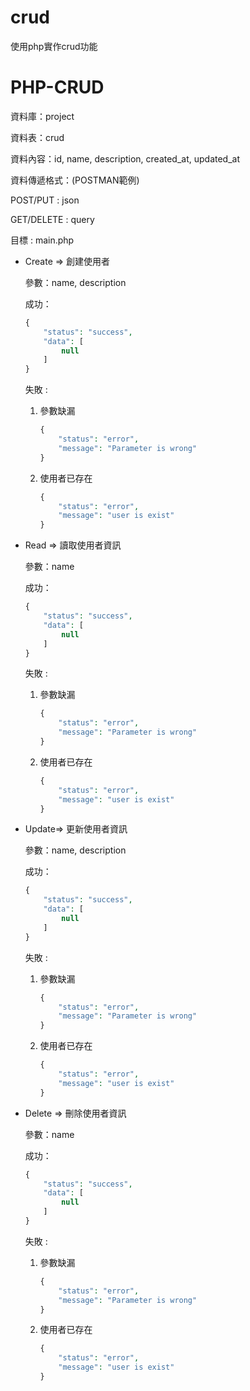 # crud
使用php實作crud功能

# PHP-CRUD

資料庫：project

資料表：crud

資料內容：id, name, description, created_at, updated_at

資料傳遞格式：(POSTMAN範例)

POST/PUT    :  json



GET/DELETE : query



目標 : main.php

- Create  ⇒ 創建使用者

    參數：name, description

    成功：

    ```php
    {
        "status": "success",
        "data": [
            null
        ]
    }
    ```

    失敗 : 

    1. 參數缺漏

        ```php
        {
            "status": "error",
            "message": "Parameter is wrong"
        }
        ```

    2. 使用者已存在

        ```php
        {
            "status": "error",
            "message": "user is exist"
        }
        ```

- Read    ⇒ 讀取使用者資訊

    參數：name

    成功：

    ```php
    {
        "status": "success",
        "data": [
            null
        ]
    }
    ```

    失敗 : 

    1. 參數缺漏

        ```php
        {
            "status": "error",
            "message": "Parameter is wrong"
        }
        ```

    2. 使用者已存在

        ```php
        {
            "status": "error",
            "message": "user is exist"
        }
        ```

- Update⇒ 更新使用者資訊

    參數：name, description

    成功：

    ```php
    {
        "status": "success",
        "data": [
            null
        ]
    }
    ```

    失敗 : 

    1. 參數缺漏

        ```php
        {
            "status": "error",
            "message": "Parameter is wrong"
        }
        ```

    2. 使用者已存在

        ```php
        {
            "status": "error",
            "message": "user is exist"
        }
        ```

- Delete ⇒ 刪除使用者資訊

    參數：name

    成功：

    ```php
    {
        "status": "success",
        "data": [
            null
        ]
    }
    ```

    失敗 : 

    1. 參數缺漏

        ```php
        {
            "status": "error",
            "message": "Parameter is wrong"
        }
        ```

    2. 使用者已存在

        ```php
        {
            "status": "error",
            "message": "user is exist"
        }
        ```

